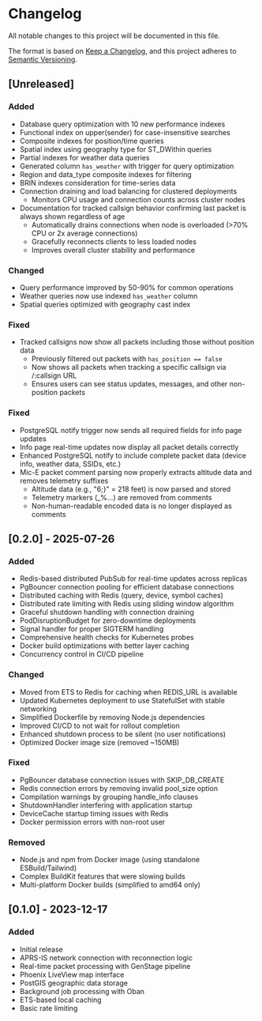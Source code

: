 # Changelog

All notable changes to this project will be documented in this file.

The format is based on [Keep a Changelog](https://keepachangelog.com/en/1.0.0/),
and this project adheres to [Semantic Versioning](https://semver.org/spec/v2.0.0.html).

## [Unreleased]

### Added
- Database query optimization with 10 new performance indexes
- Functional index on upper(sender) for case-insensitive searches
- Composite indexes for position/time queries
- Spatial index using geography type for ST_DWithin queries
- Partial indexes for weather data queries
- Generated column `has_weather` with trigger for query optimization
- Region and data_type composite indexes for filtering
- BRIN indexes consideration for time-series data
- Connection draining and load balancing for clustered deployments
  - Monitors CPU usage and connection counts across cluster nodes
- Documentation for tracked callsign behavior confirming last packet is always shown regardless of age
  - Automatically drains connections when node is overloaded (>70% CPU or 2x average connections)
  - Gracefully reconnects clients to less loaded nodes
  - Improves overall cluster stability and performance

### Changed
- Query performance improved by 50-90% for common operations
- Weather queries now use indexed `has_weather` column
- Spatial queries optimized with geography cast index

### Fixed
- Tracked callsigns now show all packets including those without position data
  - Previously filtered out packets with `has_position == false` 
  - Now shows all packets when tracking a specific callsign via /:callsign URL
  - Ensures users can see status updates, messages, and other non-position packets

### Fixed
- PostgreSQL notify trigger now sends all required fields for info page updates
- Info page real-time updates now display all packet details correctly
- Enhanced PostgreSQL notify to include complete packet data (device info, weather data, SSIDs, etc.)
- Mic-E packet comment parsing now properly extracts altitude data and removes telemetry suffixes
  - Altitude data (e.g., "6;}" = 218 feet) is now parsed and stored
  - Telemetry markers (_%...) are removed from comments
  - Non-human-readable encoded data is no longer displayed as comments

## [0.2.0] - 2025-07-26

### Added
- Redis-based distributed PubSub for real-time updates across replicas
- PgBouncer connection pooling for efficient database connections
- Distributed caching with Redis (query, device, symbol caches)
- Distributed rate limiting with Redis using sliding window algorithm
- Graceful shutdown handling with connection draining
- PodDisruptionBudget for zero-downtime deployments
- Signal handler for proper SIGTERM handling
- Comprehensive health checks for Kubernetes probes
- Docker build optimizations with better layer caching
- Concurrency control in CI/CD pipeline

### Changed
- Moved from ETS to Redis for caching when REDIS_URL is available
- Updated Kubernetes deployment to use StatefulSet with stable networking
- Simplified Dockerfile by removing Node.js dependencies
- Improved CI/CD to not wait for rollout completion
- Enhanced shutdown process to be silent (no user notifications)
- Optimized Docker image size (removed ~150MB)

### Fixed
- PgBouncer database connection issues with SKIP_DB_CREATE
- Redis connection errors by removing invalid pool_size option
- Compilation warnings by grouping handle_info clauses
- ShutdownHandler interfering with application startup
- DeviceCache startup timing issues with Redis
- Docker permission errors with non-root user

### Removed
- Node.js and npm from Docker image (using standalone ESBuild/Tailwind)
- Complex BuildKit features that were slowing builds
- Multi-platform Docker builds (simplified to amd64 only)

## [0.1.0] - 2023-12-17

### Added
- Initial release
- APRS-IS network connection with reconnection logic
- Real-time packet processing with GenStage pipeline
- Phoenix LiveView map interface
- PostGIS geographic data storage
- Background job processing with Oban
- ETS-based local caching
- Basic rate limiting